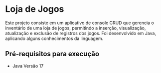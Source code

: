 # Loja de Jogos
Este projeto consiste em um aplicativo de console CRUD que gerencia o inventário de uma loja de jogos, permitindo a inserção, visualização, atualização e exclusão de registros dos jogos. Foi desenvolvido em Java, aplicando alguns conhecimentos da linguagem.

## Pré-requisitos para execução
* Java Versão 17
